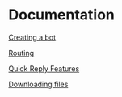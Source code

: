# Documentation

[Creating a bot](01_CREATE.md)

[Routing](02_ROUTING.md)

[Quick Reply Features](03_QRF.md)

[Downloading files](04_DOWNLOADING.md)